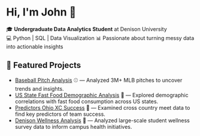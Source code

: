 # Hi, I'm John 👋

🎓 **Undergraduate Data Analytics Student** at Denison University  
💻 Python | SQL | Data Visualization 
📊 Passionate about turning messy data into actionable insights  

## 📌 Featured Projects
- [Baseball Pitch Analysis](https://github.com/Platt-John/Baseball-Pitch-Analysis) ⚾ — Analyzed 3M+ MLB pitches to uncover trends and insights.
- [US State Fast Food Demographic Analysis](https://github.com/Platt-John/US-State-Fast-Food-Demographic-Analysis) 🍔 — Explored demographic correlations with fast food consumption across US states.
- [Predictors Ohio XC Success](https://github.com/Platt-John/Predictors-Ohio-XC-Success) 🏃 — Examined cross country meet data to find key predictors of team success.
- [Denison Wellness Analysis](https://github.com/Platt-John/Denison-Wellness-Analysis) 🧠 — Analyzed large-scale student wellness survey data to inform campus health initiatives.
